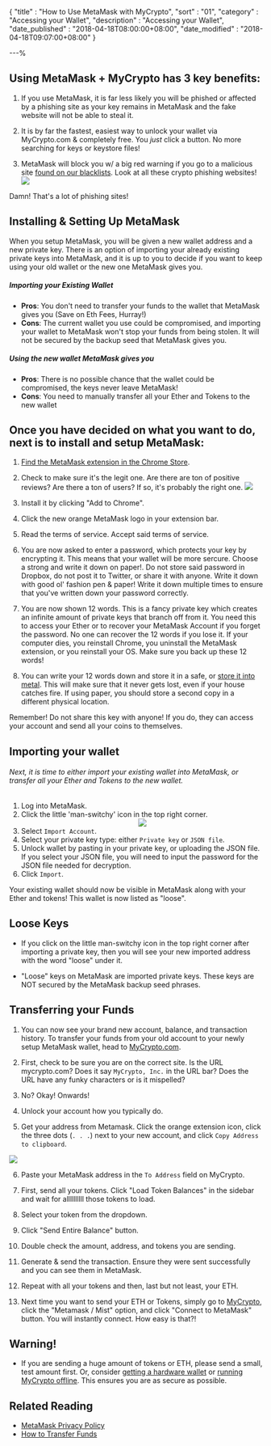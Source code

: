 {
"title"       : "How to Use MetaMask with MyCrypto",
"sort"        : "01",
"category"    : "Accessing your Wallet",
"description"    : "Accessing your Wallet",
"date_published" : "2018-04-18T08:00:00+08:00",
"date_modified"  : "2018-04-18T09:07:00+08:00"
}

---%


## Using MetaMask + MyCrypto has 3 key benefits:

1. If you use MetaMask, it is far less likely you will be phished or affected by a phishing site as your key remains in MetaMask and the fake website will not be able to steal it.

2. It is by far the fastest, easiest way to unlock your wallet via MyCrypto.com & completely free. You *just* click a button. No more searching for keys or keystore files!

3. MetaMask will block you w/ a big red warning if you go to a malicious site [found on our blacklists](https://github.com/409H/EtherAddressLookup/blob/master/blacklists/domains.json). Look at all these crypto phishing websites! ![](../images/metamask/moving-from-private-key-to-metamask_03.jpg)

Damn! That's a lot of phishing sites!



## Installing & Setting Up MetaMask

When you setup MetaMask, you will be given a new wallet address and a new private key. There is an option of importing your already existing private keys into MetaMask, and it is up to you to decide if you want to keep using your old wallet or the new one MetaMask gives you.

##### Importing your Existing Wallet

*  **Pros**: You don't need to transfer your funds to the wallet that MetaMask gives you (Save on Eth Fees, Hurray!)
*  **Cons**: The current wallet you use could be compromised, and importing your wallet to MetaMask won't stop your funds
from being stolen. It will not be secured by the backup seed that MetaMask gives you.

##### Using the new wallet MetaMask gives you
*  **Pros**: There is no possible chance that the wallet could be compromised, the keys never leave MetaMask!
*  **Cons**: You need to manually transfer all your Ether and Tokens to the new wallet



## Once you have decided on what you want to do, next is to install and setup MetaMask:

1. [Find the MetaMask extension in the Chrome Store](https://chrome.google.com/webstore/detail/metamask/nkbihfbeogaeaoehlefnkodbefgpgknn).

2. Check to make sure it's the legit one. Are there are ton of positive reviews? Are there a ton of users? If so, it's probably the right one. ![](../images/metamask/moving-from-private-key-to-metamask_01.jpg)

3. Install it by clicking "Add to Chrome".

4. Click the new orange MetaMask logo in your extension bar.

5. Read the terms of service. Accept said terms of service.

6. You are now asked to enter a password, which protects your key by encrypting it. This means that your wallet will be more sercure. Choose a strong and write it down on paper!. Do not store said password in Dropbox, do not post it to Twitter, or share it with anyone. Write it down with good ol' fashion pen & paper! Write it down multiple times to ensure that you've written down your password correctly.

7. You are now shown 12 words. This is a fancy private key which creates an infinite amount of private keys that branch off from it. You need this to access your Ether or to recover your MetaMask Account if you forget the password. No one can recover the 12 words if you lose it. If your computer dies, you reinstall Chrome, you uninstall the MetaMask extension, or you reinstall your OS. Make sure you back up these 12 words!

8. You can write your 12 words down and store it in a safe, or [store it into metal](https://stee.ly/2Hcl4RE). This will make sure that it never gets lost, even if your house catches fire. If using paper, you should store a second copy in a different physical location.

<div class="alert alert-danger">
  Remember! Do not share this key with anyone! If you do, they can access your account and send all your coins to themselves.
</div>


## Importing your wallet

###### Next, it is time to either import your existing wallet into MetaMask, or transfer all your Ether and Tokens to the new wallet.

1. Log into MetaMask.
2. Click the little 'man-switchy' icon in the top right corner. <center>![](https://i.imgur.com/oWo09hI.png)</center>
3. Select `Import Account`.
4. Select your private key type: either `Private key` or `JSON file`.
4. Unlock wallet by pasting in your private key, or uploading the JSON file. If you select your JSON file, you will need to input the password for the JSON file needed for decryption.
5. Click `Import`.

Your existing wallet should now be visible in MetaMask along with your Ether and tokens! This wallet is now listed as "loose".



## Loose Keys

*  If you click on the little man-switchy icon in the top right corner after importing a private key, then you will see your new imported address with the word "loose" under it.

*  "Loose" keys on MetaMask are imported private keys. These keys are NOT secured by the MetaMask backup seed phrases.



## Transferring your Funds

1. You can now see your brand new account, balance, and transaction history. To transfer your funds from your old account to your newly setup MetaMask wallet, head to [MyCrypto.com](https://mycrypto.com/account).

2. First, check to be sure you are on the correct site. Is the URL mycrypto.com? Does it say `MyCrypto, Inc.` in the URL bar? Does the URL have any funky characters or is it mispelled?

3. No? Okay! Onwards!

4. Unlock your account how you typically do.

5. Get your address from Metamask. Click the orange extension icon, click the three dots (`. . .`) next to your new account, and click `Copy Address to clipboard`.

![](../images/metamask/moving-from-private-key-to-metamask_02.jpg)

6. Paste your MetaMask address in the `To Address` field on MyCrypto.

7. First, send all your tokens. Click "Load Token Balances" in the sidebar and wait for allllllllll those tokens to load.

8. Select your token from the dropdown.

9. Click "Send Entire Balance" button.

10. Double check the amount, address, and tokens you are sending.

10. Generate & send the transaction. Ensure they were sent successfully and you can see them in MetaMask.

11. Repeat with all your tokens and then, last but not least, your ETH.

12. Next time you want to send your ETH or Tokens, simply go to [MyCrypto](https://mycrypto.com/), click the "Metamask / Mist" option, and click "Connect to MetaMask" button. You will instantly connect. How easy is that?!


## Warning!

*  If you are sending a huge amount of tokens or ETH, please send a small, test amount first. Or, consider [getting a hardware wallet](https://support.mycrypto.com/hardware-wallets/hardware-wallet-recommendations.html) or [running MyCrypto offline](https://support.mycrypto.com/offline/running-mycrypto-locally.html). This ensures you are as secure as possible.



## Related Reading

*  [MetaMask Privacy Policy](https://metamask.io/privacy.html)
*  [How to Transfer Funds](https://support.mycrypto.com/send/how-to-send-transaction.html)
